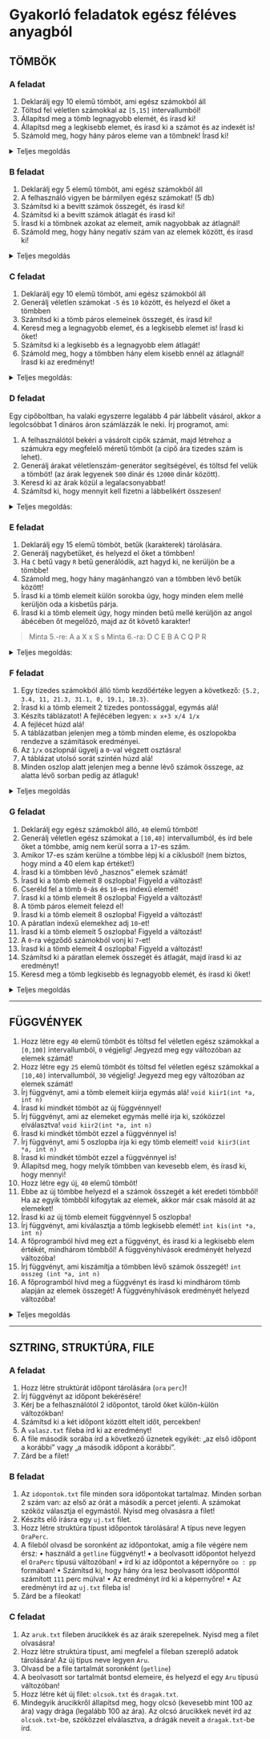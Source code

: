 # Gyakorló feladatok egész féléves anyagból

## TÖMBÖK

### A feladat

1. Deklarálj egy 10 elemű tömböt, ami egész számokból áll
2. Töltsd fel véletlen számokkal az `[5,15]` intervallumból! </summary>
3. Állapítsd meg a tömb legnagyobb elemét, és írasd ki!</summary>
4. Állapítsd meg a legkisebb elemet, és írasd ki a számot és az indexét is!
5. Számold meg, hogy hány páros eleme van a tömbnek! Írasd ki!

<details> <summary> Teljes megoldás </summary>

```c++
#include <stdio.h>
#include <iostream>
#include <ctime>

using namespace std;

int main() {
    int a[10];
    
    srand(time(0));
    for (int i = 0; i < 10; i++) {
        a[i] = 5 + rand() % 11;
        cout << a[i] << " ";
    }
    cout << endl;

    int legnagyobb = a[0];
    int indnagy = 0;
    for (int i = 1; i < 10; i++) {
        if (a[i] > legnagyobb) {
            legnagyobb = a[i];
            indnagy = i;
        }
    }
    cout << "Legnagyobb elem: " << legnagyobb << " indexe: " << indnagy << endl;

    int legkisebb = a[0];
    int indkis = 0;
    for (int i = 1; i < 10; i++) {
        if (a[i] < legkisebb) {
            legkisebb = a[i];
            indkis = i;
        }
    }
    cout << "Legkisebb elem: " << legkisebb << " indexe: " << indkis << endl;

    int szamlalo = 0;
    for(int i = 0; i < 10; i++) {
        if (a[i] % 2 == 0) {
            szamlalo++;
        }
    }

    cout << "Paros elemek száma: " << szamlalo << endl;
    return 0;
}
```

</details>

### B feladat

1. Deklarálj egy 5 elemű tömböt, ami egész számokból áll
2. A felhasználó vigyen be bármilyen egész számokat! (5 db)
3. Számítsd ki a bevitt számok összegét, és írasd ki!
4. Számítsd ki a bevitt számok átlagát és írasd ki!
5. Írasd ki a tömbnek azokat az elemeit, amik nagyobbak az átlagnál!
6. Számold meg, hogy hány negatív szám van az elemek között, és írasd ki!

<details> <summary> Teljes megoldás </summary>

```c++
#include <stdio.h>
#include <iostream>

using namespace std;

int main() {
    int a[5];

    cout << "Kérek 5 számot: ";
    for (int i = 0; i < 5; i++) {
        cin >> a[i];
    }

    int osszeg = 0;
    for(int i = 0; i < 5; i++) {
        osszeg += a[i];
    }
    cout << "A tömb elemeinek összege: " << osszeg << endl;
        
    double atlag = (double)osszeg / 5;
    cout << "A tömb elemeinek átlaga: " << atlag << endl;

    cout << "A tömb elemei, amelyek nagyobbak az átlagnál: ";
    for(int i = 0; i < 5; i++) {
        if (a[i] > atlag) {
            cout << a[i] << " ";
        }
    }
    cout << endl;

    cout << "A tömb negatív elemei: ";
    for(int i = 0; i < 5; i++) {
        if (a[i] < 0) {
            cout << a[i] << " ";
        }
    }
    cout << endl;

}
```

</details>

### C feladat

1. Deklarálj egy 10 elemű tömböt, ami egész számokból áll
2. Generálj véletlen számokat `-5` és `10` között, és helyezd el őket a tömbben
3. Számítsd ki a tömb páros elemeinek összegét, és írasd ki!
4. Keresd meg a legnagyobb elemet, és a legkisebb elemet is! Írasd ki őket!
5. Számítsd ki a legkisebb és a legnagyobb elem átlagát!
6. Számold meg, hogy a tömbben hány elem kisebb ennél az átlagnál! Írasd ki az eredményt!

<details> <summary> Teljes megoldás: </summary>

```c++
#include <stdio.h>
#include <iostream>

using namespace std;

int main() {
    int a[10];

    cout << "A tömb elemei: ";
    srand(time(0));
    for (int i = 0; i < 10; i++) {
        a[i] = rand() % 16 - 5;
        cout << a[i] << " ";
    }
    cout << endl;

    int osszeg = 0;
    for(int i = 0; i < 10; i++) {
        if(a[i] % 2 == 0){
            osszeg += a[i];
        }
    }
    cout << "A páros elemek összege: " << osszeg << endl;

    int legnagyobb = a[0];
    int legkisebb = a[0];
    for(int i = 1; i < 10; i++) {
        if(a[i] > legnagyobb){
            legnagyobb = a[i];
        }
        if(a[i] < legkisebb){
            legkisebb = a[i];
        }
    }
    cout << "A legnagyobb elem: " << legnagyobb << endl;
    cout << "A legkisebb elem: " << legkisebb << endl;

    double atlag = (legnagyobb + legkisebb) / 2.0;
    cout << "A legnagyobb és legkisebb elem átlaga: " << atlag << endl;

    cout << "A tömb elemei, amelyek kisebbek az átlagnál: ";
    for(int i = 0; i < 10; i++) {
        if (a[i] < atlag) {
            cout << a[i] << " ";
        }
    }
    return 0;
}
```

</details>

### D feladat

Egy cipőboltban, ha valaki egyszerre legalább 4 pár lábbelit vásárol, akkor a legolcsóbbat 1 dináros áron számlázzák le neki. Írj programot, ami:

1. A felhasználótól bekéri a vásárolt cipők számát, majd létrehoz a számukra egy megfelelő méretű tömböt (a cipő ára tizedes szám is lehet).
2. Generálj árakat véletlenszám-generátor segítségével, és töltsd fel velük a tömböt! (az árak legyenek `500` dinár és `12000` dinár között).
3. Keresd ki az árak közül a legalacsonyabbat!
4. Számítsd ki, hogy mennyit kell fizetni a lábbelikért összesen!

<details> <summary> Teljes megoldás: </summary>

```c++
#include <stdio.h>
#include <iostream>

using namespace std;

int main() {
    cout << endl; 

    int cipokSzama;
    cout << "Add meg a vásárolt cipők számát: ";
    cin >> cipokSzama;
    double cipok[cipokSzama];

    cout << "A cipők árai: ";
    srand(time(0));
    for(int i = 0; i < cipokSzama; i++) {
        cipok[i] = rand() % 11501 + 500;
        cout << cipok[i] << " ";
    }
    cout << endl;

    double legkisebb = cipok[0];
    int kisInd = 0;
    for(int i = 1; i < cipokSzama; i++) {
        if(cipok[i] < legkisebb){
            legkisebb = cipok[i];
            kisInd = i;
        }
    }
    cout << "A legolcsóbb cipő ára: " << legkisebb << endl;

    double osszeg = 0;
    for(int i = 0; i < cipokSzama; i++) {
        // Ne felejtsuk el, 
        // hogy a learazas csak akkor ervenyes, 
        // ha 4 vagy tobb cipot vasarolunk!
        if(i == kisInd && cipokSzama >= 4){
            osszeg += 1;
        }
        else {
            osszeg += cipok[i];
        }
    }
    cout << "Összesen fizetendő: " << osszeg << endl;

    cout << endl;
    return 0;
}
```

</details>

### E feladat

1. Deklarálj egy 15  elemű  tömböt, betűk (karakterek) tárolására.
2. Generálj nagybetűket, és helyezd el őket a tömbben!
3. Ha `C` betű vagy `R` betű generálódik, azt hagyd ki, ne kerüljön be a tömbbe!
4. Számold meg, hogy hány magánhangzó van a tömbben lévő betűk között!
5. Írasd ki a tömb elemeit külön sorokba úgy, hogy minden elem mellé kerüljön oda a kisbetűs párja.
6. Írasd ki a tömb elemeit úgy, hogy minden betű mellé kerüljön az angol ábécében őt megelőző, majd az őt követő karakter!

>Minta 5.-re:
>A a
>X x
>S s
>Minta 6.-ra:
>D C E
>B A C
>Q P R

<details> <summary> Teljes megoldás: </summary>

```c++
#include <stdio.h>
#include <iostream>

using namespace std;

int main() {
    char a[15];

    cout << endl;
    cout << "A tömb elemei: ";
    srand(time(0));
    // A ascii kodja 65
    // Z ascii kodja 90
    for(int i = 0; i < 15; i++) {
        a[i] = rand() % 26 + 65;

        // ha visszacsokkentjuk az indexet,
        // akkor az elozo helyre probal irni.
        // (viszont aztan a for novel egyet,
        // igy visszakerulunk ugyanoda, ahol most vagyunk)
        // mivel tudjuk, hogy a jelenlegi helyen olyan van,
        // amit nem fogadhatunk el,
        // ezert vissza kell csokkenteni,
        // hogy ugyanoda megegyszer probaljon irni.
        if(a[i] == 'C' || a[i] == 'R') {
            i--;
        }
        else {
            cout << a[i] << " ";
        }

    }
    cout << endl;

    int maganDB = 0;
    for(int i = 0; i < 15; i++) {
        if(a[i] == 'A' || a[i] == 'E' || a[i] == 'I' || a[i] == 'O' || a[i] == 'U') {
            maganDB++;
        }
    }
    cout << "Maganhangzok szama: " << maganDB << endl;

    for(int i = 0; i < 15; i++) {
        cout << a[i] << " ";
        // A ascii kodja 65, a ascii kodja 97, azaz 97-65 = 32
        // B ascii kodja 66, b ascii kodja 98, azaz 98-66 = 32
        // C ascii kodja 67, c ascii kodja 99, azaz 99-67 = 32
        // ...
        // tehat a kisbetu es nagybetu kozott 32 a kulonbseg
        cout << (char)(a[i] + 32) << endl;
    }

    cout << endl;

    for(int i = 0; i < 15; i++) {
        //ne felejtsunk el kiterni a szelsoseges esetekre (A, Z)
        //itt ketertelmu a feladat, ilyenkor megkerdezhetitek a tanarnot
        //vagy megcsinaljatok ahogy ti gondolatok

        //en ugy gondoltam, hogy ha A-t vagy Z-t talalunk, 
        //akkor ugy vesszuk, mintha az ABD folytonosan ismetlodne, 
        //tehat az A elott Z van, a Z utan pedig A

        //masik megoldas lenne, hogy ha ilyen szelsosegest talalunk, 
        //akkor kihagyjuk a szomszedos betut, es csak 2 betut irunk ki, 
        //tehat A B, vagy Y Z

        if(a[i] == 'A') {
            cout << "Z A B" << endl;
        } else if (a[i] == 'Z') {
            cout << "Y Z A" << endl;
        } else {
            cout << (char)(a[i] - 1) << " " << a[i] << " " << (char)(a[i] + 1) << endl;
        }
    }

}
```

</details>

### F feladat

1. Egy tizedes számokból álló tömb kezdőértéke legyen a következő: `{5.2, 3.4, 11, 21.3, 31.1, 0, 19.1, 10.3}`.
2. Írasd ki a tömb elemeit 2 tizedes pontossággal, egymás alá!
3. Készíts táblázatot! A fejlécében legyen:  `x x+3 x/4 1/x`
4. A fejlécet húzd alá!
5. A táblázatban jelenjen meg a tömb minden eleme, és oszlopokba rendezve a számítások eredményei.
6. Az `1/x` oszlopnál ügyelj a `0`-val végzett osztásra!
7. A táblázat utolsó sorát szintén húzd alá!
8. Minden oszlop alatt jelenjen meg a benne lévő számok összege, az alatta lévő sorban pedig az átlaguk!

<details> <summary> Teljes megoldás </summary>

```c++
#include <stdio.h>
#include <iostream>

using namespace std;

int main() {
    double a[8] = {5.2, 3.4, 11, 21.3, 31.1, 0, 19.1, 10.3};

    cout << fixed << showpoint;
    cout.precision(2);
    for(int i = 0; i < 8; i++) {
        cout << a[i] << endl;
    }

    cout << "x\tx+3\tx/4\t1/x" << endl;
    cout << "-----------------------------" << endl;
    for(int i = 0; i < 8; i++) {
        if(a[i] != 0) {
            cout << a[i] << "\t" << a[i] + 3 << "\t" << a[i] / 4 << "\t" << 1 / a[i] << endl;
        }
        else {
            cout << a[i] << "\t" << a[i] + 3 << "\t" << a[i] / 4 << "\t" << "Hiba!" << endl;
        }
    }
    cout << "-----------------------------" << endl;
    
    // Minden oszlop alatt jelenjen meg a benne lévő számok összege, az alatta lévő sorban pedig az átlaguk!
    double osszeg = 0;
    double plusz3Osszeg = 0;
    double per4Osszeg = 0;
    double egyPerOsszeg = 0;
    int egyPerDB = 0;
    for(int i = 0; i < 8; i++) {
        osszeg += a[i];
        plusz3Osszeg += a[i] + 3;
        per4Osszeg += a[i] / 4;
        if(a[i] != 0) {
            egyPerOsszeg += 1 / a[i];
            egyPerDB++;
        }
    }

    double atlag = osszeg / 8;
    double plusz3Atlag = plusz3Osszeg / 8;
    double per4Atlag = per4Osszeg / 8;
    double egyPerAtlag = egyPerOsszeg / egyPerDB;

    cout << osszeg << "\t" << plusz3Osszeg << "\t" << per4Osszeg << "\t" << egyPerOsszeg << endl;
    cout << atlag << "\t" << plusz3Atlag << "\t" << per4Atlag << "\t" << egyPerAtlag << endl;
}
```

</details>

### G feladat

1. Deklarálj egy egész számokból álló, `40` elemű tömböt!
2. Generálj véletlen egész számokat a `[10,40]` intervallumból, és írd bele őket a tömbbe, amíg nem kerül sorra a `17`-es szám.
3. Amikor 17-es szám kerülne a tömbbe lépj ki a ciklusból! (nem biztos, hogy mind a 40 elem kap értéket!)
4. Írasd ki a tömbben lévő „hasznos” elemek számát!
5. Írasd ki a tömb elemeit 8 oszlopba! Figyeld a változást!
6. Cseréld fel a tömb `0`-ás és `10`-es indexű elemét!
7. Írasd ki a tömb elemeit 8 oszlopba! Figyeld a változást!
8. A tömb páros elemeit felezd el!
9. Írasd ki a tömb elemeit 8 oszlopba! Figyeld a változást!
10. A páratlan indexű elemekhez adj `10`-et!
11. Írasd ki a tömb elemeit 5 oszlopba! Figyeld a változást!
12. A `0`-ra végződő számokból vonj ki `7`-et!
13. Írasd ki a tömb elemeit 4 oszlopba! Figyeld a változást!
14. Számítsd ki a páratlan elemek összegét és átlagát, majd írasd ki az eredményt!
15. Keresd meg a tömb legkisebb és legnagyobb elemét, és írasd ki őket!

<details> <summary> Teljes megoldás </summary>

```c++
#include <stdio.h>
#include <iostream>

using namespace std;

int main() {
    int a[40];

    int ind = 0;
    srand(time(0));
    do {
        a[ind] = rand() % 31 + 10;
        ind++;
    } while (a[ind - 1] != 17 && ind < 40);

    // A feladatbol ugy ertem, hogy a 17 mar ne szamitson "hasznosnak".
    // Igy a 17 valojaban benne van a tombben, de nem szamit a hasznosok hoze.
    if(a[ind - 1] == 17) {
        ind--;
    }
    cout << "A tombben " << ind << " hasznos elem van." << endl;

    cout << endl;
    for(int i = 0; i < ind; i++) {
        cout << a[i] << " ";
        if(i % 8 == 7) {
            cout << endl;
        }
    }
    cout << endl;

    //a 10es indexu mar a 11. elem
    if(ind >= 11) {
        int csere = a[10];
        a[10] = a[0];
        a[0] = csere;
    }

    cout << endl;
    for(int i = 0; i < ind; i++) {
        cout << a[i] << " ";
        if(i % 8 == 7) {
            cout << endl;
        }
    }
    cout << endl;

    for(int i = 0; i < ind; i++) {
        if(a[i] % 2 == 0) {
            a[i] /= 2;
        }
    }

    cout << endl;
    for(int i = 0; i < ind; i++) {
        cout << a[i] << " ";
        if(i % 8 == 7) {
            cout << endl;
        }
    }
    cout << endl;

    for(int i = 0; i < ind; i++) {
        if(i % 2 == 1) {
            a[i] += 10;
        }
    }

    cout << endl;
    for(int i = 0; i < ind; i++) {
        cout << a[i] << " ";
        if(i % 5 == 4) {
            cout << endl;
        }
    }
    cout << endl;

    for (int i = 0; i < ind; i++) {
        if(a[i] % 10 == 0) {
            a[i] -= 7;
        }
    }

    cout << endl;
    for(int i = 0; i < ind; i++) {
        cout << a[i] << " ";
        if(i % 4 == 3) {
            cout << endl;
        }
    }
    cout << endl;

    int paratlanOsszeg = 0;
    int paratlanDB = 0;
    for(int i = 0; i < ind; i++) {
        if(a[i] % 2 == 1) {
            paratlanOsszeg += a[i];
            paratlanDB++;
        }
    }
    double paratlanAtlag = paratlanOsszeg * 1.00 / paratlanDB;
    cout << "A paratlan szamok atlaga: " << paratlanAtlag << endl;

    int legkisebb = a[0];
    int legnagyobb = a[0];
    for(int i = 1; i < ind; i++) {
        if(a[i] < legkisebb) {
            legkisebb = a[i];
        }
        if(a[i] > legnagyobb) {
            legnagyobb = a[i];
        }
    }
    cout << "A legkisebb elem: " << legkisebb << endl;
    cout << "A legnagyobb elem: " << legnagyobb << endl;

}
```

</details>

---

## FÜGGVÉNYEK

1. Hozz létre egy `40` elemű tömböt és töltsd fel véletlen egész számokkal a `[0,100]` intervallumból, `0` végjelig!  Jegyezd meg egy változóban az elemek számát!
2. Hozz létre egy `25` elemű tömböt és töltsd fel véletlen egész számokkal a `[10,40]` intervallumból, `30` végjelig! Jegyezd meg egy változóban az elemek számát!  
3. Írj függvényt, ami a tömb elemeit kiírja egymás alá!
`void kiir1(int *a, int n)`
4. Írasd ki mindkét tömböt az új függvénnyel!
5. Írj függvényt, ami az elemeket egymás mellé írja ki, szóközzel elválasztva!
`void kiir2(int *a, int n)`
6. Írasd ki mindkét tömböt ezzel a függvénnyel is!
7. Írj függvényt, ami 5 oszlopba írja ki egy tömb elemeit!
`void kiir3(int *a, int n)`
8. Írasd ki mindkét tömböt ezzel a függvénnyel is!
9. Állapítsd meg, hogy melyik tömbben van kevesebb elem, és írasd ki, hogy mennyi!
10. Hozz létre egy új, `40` elemű tömböt!
11. Ebbe az új tömbbe helyezd el a számok összegét a két eredeti tömbből! Ha az egyik tömbből kifogytak az elemek, akkor már csak másold át az elemeket!
12. Írasd ki az új tömb elemeit függvénnyel 5 oszlopba!
13. Írj függvényt, ami kiválasztja a tömb legkisebb elemét!
`int kis(int *a, int n)`
14. A főprogramból hívd meg ezt a függvényt, és írasd ki a legkisebb elem értékét, mindhárom tömbből! A függvényhívások eredményét helyezd változóba!
15. Írj függvényt, ami kiszámítja a tömbben lévő számok összegét!
`int osszeg (int *a, int n)`
16. A főprogramból hívd meg a függvényt és írasd ki mindhárom tömb alapján az elemek összegét! A függvényhívások eredményét helyezd változóba!

<details> <summary> Teljes megoldás </summary>

```c++
#include <stdio.h>
#include <iostream>

using namespace std;

void kiir1(int *a, int n) {
    for(int i = 0; i < n; i++) {
        cout << a[i] << endl;
    }
    //habar nem resze a feladatnak, sokkal atlathatobb lesz a kiiras, ha elvalasztjuk
    cout << "--------------------------------" << endl;
}

void kiir2(int *a, int n) {
    for(int i = 0; i < n; i++) {
        cout << a[i] << " ";
    }
    cout << "\n--------------------------------" << endl;
}

void kiir3(int *a, int n) {
    for(int i = 0; i < n; i++) {
        cout << a[i] << " ";
        if(i % 5 == 4) {
            cout << endl;
        }
    }
    cout << "\n--------------------------------" << endl;
}

int kis(int *a, int n) {
    int min = a[0];
    for(int i = 1; i < n; i++) {
        if(a[i] < min) {
            min = a[i];
        }
    }
    return min;
}

int osszeg (int *a, int n) {
    int sum = 0;
    for(int i = 0; i < n; i++) {
        sum += a[i];
    }
    return sum;
}

int main() {
    int a[40];
    int indA = 0;
    srand(time(0));
    do {
        a[indA] = rand() % 101;
        indA++;
    } while (a[indA - 1] != 0 && indA < 40);

    int b[25];
    int indB = 0;
    srand(time(0));
    do {
        b[indB] = rand() % 31 + 10;
        indB++;
    } while (b[indB - 1] != 30 && indB < 25);

    cout << "Az elso tomb: " << endl;
    kiir1(a, indA);
    cout << "A masodik tomb: " << endl;
    kiir1(b, indB);

    cout << "Az elso tomb: " << endl;
    kiir2(a, indA);
    cout << "A masodik tomb: " << endl;
    kiir2(b, indB);

    cout << "Az elso tomb: " << endl;
    kiir3(a, indA);
    cout << "A masodik tomb: " << endl;
    kiir3(b, indB);

    if(indA > indB) {
        cout << "A masodik tombben van kevesebb elem, ami " << indB << " db." << endl;
    } else if(indA < indB) {
        cout << "Az elso tombben van kevesebb elem, ami " << indA << " db." << endl;
    } else {
        cout << "A ket tombben ugyanannyi elem van, ami " << indA << " db." << endl;
    }

    int ossz[40];
    //ameddig mindkettoben vannak elemek, addig az osszeguk kell
    for(int i = 0; i < (min(indA, indB)); i++) {
        ossz[i] = a[i] + b[i];
    }
    //amikor mar az egyikbol elfogyott, akkor csak atadjuk a tobbi elemet
    for(int i = min(indA, indB); i < max(indA, indB); i++) {
        if(indA > indB) {
            ossz[i] = a[i];
        } else {
            ossz[i] = b[i];
        }
    }

    cout << "Az osszeg tomb: " << endl;
    kiir3(ossz, max(indA, indB));

    int kisA = kis(a, indA);
    int kisB = kis(b, indB);
    int kisOsszeg = kis(ossz, max(indA, indB));
    cout << "Az elso tomb legkisebb eleme: " << kisA << endl;
    cout << "A masodik tomb legkisebb eleme: " << kisB << endl;
    cout << "Az osszeg tomb legkisebb eleme: " << kisOsszeg << endl;

    int osszA = osszeg(a, indA);
    int osszB = osszeg(b, indB);
    int osszOsszeg = osszeg(ossz, max(indA, indB));
    cout << "Az elso tomb osszege: " << osszA << endl;
    cout << "A masodik tomb osszege: " << osszB << endl;
    cout << "Az osszeg tomb osszege: " << osszOsszeg << endl;

    return 0;
}
```

</details>

---

## SZTRING, STRUKTÚRA, FILE

### A feladat

1. Hozz létre struktúrát időpont tárolására (`ora` `perc`)!
2. Írj függvényt az időpont bekérésére!
3. Kérj be a felhasználótól 2 időpontot, tárold őket külön-külön változókban!
4. Számítsd ki a két időpont között eltelt időt, percekben!
5. A `valasz.txt` fileba írd ki az eredményt!
6. A file második sorába írd a következő üznetek egyikét: „az első időpont a korábbi” vagy „a második időpont a korábbi”.
7. Zárd be a filet!

### B feladat

1. Az `idopontok.txt` file minden sora időpontokat tartalmaz. Minden sorban 2 szám van: az első az órát a második a percet jelenti. A számokat szóköz választja el egymástól. Nyisd meg olvasásra a filet!
2. Készíts elő írásra egy `uj.txt` filet.
3. Hozz létre struktúra típust időpontok tárolására! A típus neve legyen `OraPerc`.
4. A fileból olvasd be soronként az időpontokat, amíg a file végére nem érsz:
• használd  a `getline` függvényt!
• a beolvasott időpontot helyezd el `OraPerc` típusú változóban!
• írd ki az időpontot a képernyőre `oo : pp` formában!
• Számítsd ki, hogy hány óra lesz beolvasott időponttól számított `111` perc múlva!
• Az eredményt írd ki a képernyőre!
• Az eredményt írd az `uj.txt` fileba is!
5. Zárd be a fileokat!

### C feladat

1. Az `aruk.txt` fileben árucikkek és az áraik szerepelnek. Nyisd meg a filet olvasásra!
2. Hozz létre struktúra típust, ami megfelel a fileban szereplő adatok tárolására! Az új típus neve legyen `Aru`.
3. Olvasd be a file tartalmát soronként (`getline`)
4. A beolvasott sor tartalmát bontsd elemeire, és helyezd el egy `Aru` típusú változóban!
5. Hozz létre két új filet: `olcsok.txt` és `dragak.txt`.
6. Mindegyik árucikkről állapítsd meg, hogy olcsó (kevesebb mint 100 az ára) vagy drága (legalább 100 az ára). Az olcsó árucikkek nevét írd az `olcsok.txt`-be, szóközzel elválasztva, a drágák neveit a `dragak.txt`-be írd.

